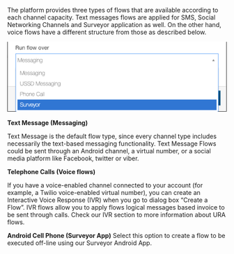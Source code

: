 The platform provides three types of flows that are available according to each channel capacity. Text messages flows are applied for SMS, Social Networking Channels and Surveyor application as well. On the other hand, voice flows have a different structure from those as described below. 

![](/img/flow/flow11.png)

**Text Message (Messaging)**

Text Message is the default flow type, since every channel type includes necessarily the text-based messaging functionality. Text Message Flows could be sent through an Android channel, a virtual number, or a social media platform like Facebook, twitter or viber.

**Telephone Calls (Voice flows)**

If you have a voice-enabled channel connected to your account (for example, a Twilio voice-enabled virtual number), you can create an Interactive Voice Response (IVR) when you go to dialog box “Create a Flow”. IVR flows allow you to apply flows logical messages based invoice to be sent through calls. Check our IVR section to more information about URA flows.

**Android Cell Phone (Surveyor App)**
Select this option to create a flow to be executed off-line using our Surveyor Android App.